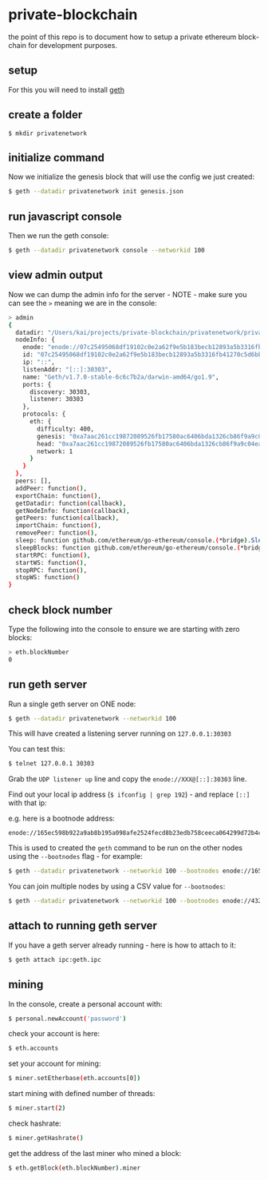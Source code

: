 # private-blockchain

the point of this repo is to document how to setup a private ethereum block-chain for development purposes.

## setup

For this you will need to install [geth](https://github.com/ethereum/go-ethereum)


## create a folder

```
$ mkdir privatenetwork
```

## initialize command

Now we initialize the genesis block that will use the config we just created:

```bash
$ geth --datadir privatenetwork init genesis.json
```

## run javascript console

Then we run the geth console:

```bash
$ geth --datadir privatenetwork console --networkid 100
```

## view admin output

Now we can dump the admin info for the server - NOTE - make sure you can see the `>` meaning we are in the console:

```bash
> admin
{
  datadir: "/Users/kai/projects/private-blockchain/privatenetwork/privatenetwork",
  nodeInfo: {
    enode: "enode://07c25495068df19102c0e2a62f9e5b183becb12893a5b3316fb41270c5d6bb9773397ff09454e13f6b18bcac518e8e745df28e090bf87c43fb5641390d394c9a@[::]:30303",
    id: "07c25495068df19102c0e2a62f9e5b183becb12893a5b3316fb41270c5d6bb9773397ff09454e13f6b18bcac518e8e745df28e090bf87c43fb5641390d394c9a",
    ip: "::",
    listenAddr: "[::]:30303",
    name: "Geth/v1.7.0-stable-6c6c7b2a/darwin-amd64/go1.9",
    ports: {
      discovery: 30303,
      listener: 30303
    },
    protocols: {
      eth: {
        difficulty: 400,
        genesis: "0xa7aac261cc19872089526fb17580ac6406bda1326cb86f9a9c04eae4b8ba86f5",
        head: "0xa7aac261cc19872089526fb17580ac6406bda1326cb86f9a9c04eae4b8ba86f5",
        network: 1
      }
    }
  },
  peers: [],
  addPeer: function(),
  exportChain: function(),
  getDatadir: function(callback),
  getNodeInfo: function(callback),
  getPeers: function(callback),
  importChain: function(),
  removePeer: function(), 
  sleep: function github.com/ethereum/go-ethereum/console.(*bridge).Sleep-fm(),
  sleepBlocks: function github.com/ethereum/go-ethereum/console.(*bridge).SleepBlocks-fm(),
  startRPC: function(),
  startWS: function(),
  stopRPC: function(),
  stopWS: function()
}
```

## check block number

Type the following into the console to ensure we are starting with zero blocks:

```bash
> eth.blockNumber
0
```

## run geth server

Run a single geth server on ONE node:

```bash
$ geth --datadir privatenetwork --networkid 100
```

This will have created a listening server running on `127.0.0.1:30303`

You can test this:

```bash
$ telnet 127.0.0.1 30303
```

Grab the `UDP listener up` line and copy the `enode://XXX@[::]:30303` line.

Find out your local ip address (`$ ifconfig | grep 192`) - and replace `[::]` with that ip:

e.g. here is a bootnode address:

```
enode://165ec598b922a9ab8b195a098afe2524fecd8b23edb758ceeca064299d72b4c037f504af84f2cbec494094f23734ca0490dc9e4b437efe92efee261423625e04@192.168.0.35:30303
```

This is used to created the `geth` command to be run on the other nodes using the `--bootnodes` flag - for example:

```bash
$ geth --datadir privatenetwork --networkid 100 --bootnodes enode://165ec598b922a9ab8b195a098afe2524fecd8b23edb758ceeca064299d72b4c037f504af84f2cbec494094f23734ca0490dc9e4b437efe92efee261423625e04@192.168.0.35:30303
```

You can join multiple nodes by using a CSV value for `--bootnodes`:

```bash
$ geth --datadir privatenetwork --networkid 100 --bootnodes enode://4325e709245171b5062e5d01ff015988ab58b08910988d0f5b6455402d2878a4fa3112cd0e2b74630de669778355a889821b2f9489d82d99df5770e6b7699abf@192.168.0.69:30303,enode://a6ec0b75d1db77b0f408b5c9e1ec3e1841de4d36951370b3e0913e4c3710a8849a26e2b56f25efa0cf6f89e10b715fa0989bafdeb51a405426f9911a602aa888@192.168.0.43:30303,enode://bdc6fe600013a786c2cb3471e00d7e03351e9433349ebbde13af13b8fe5836e38aa8995c78f33184cd566a0c903ec473b284d69dc1309ab94ea1c579c0ffd8c1@192.168.0.12:30303
```


## attach to running geth server

If you have a geth server already running - here is how to attach to it:

```bash
$ geth attach ipc:geth.ipc
```

## mining

In the console, create a personal account with:

```bash
$ personal.newAccount('password')
```

check your account is here:

```bash
$ eth.accounts
```

set your account for mining:

```bash
$ miner.setEtherbase(eth.accounts[0])
```

start mining with defined number of threads:

```bash
$ miner.start(2)
```
check hashrate:

```bash
$ miner.getHashrate()
```

get the address of the last miner who mined a block:


```bash
$ eth.getBlock(eth.blockNumber).miner
```

